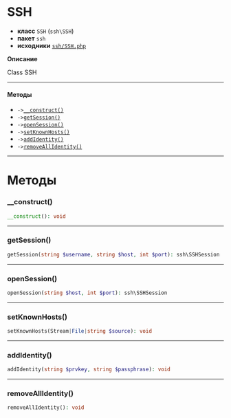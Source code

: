 # SSH

- **класс** `SSH` (`ssh\SSH`)
- **пакет** `ssh`
- **исходники** [`ssh/SSH.php`](./src/main/resources/JPHP-INF/sdk/ssh/SSH.php)

**Описание**

Class SSH

---

#### Методы

- `->`[`__construct()`](#method-__construct)
- `->`[`getSession()`](#method-getsession)
- `->`[`openSession()`](#method-opensession)
- `->`[`setKnownHosts()`](#method-setknownhosts)
- `->`[`addIdentity()`](#method-addidentity)
- `->`[`removeAllIdentity()`](#method-removeallidentity)

---
# Методы

<a name="method-__construct"></a>

### __construct()
```php
__construct(): void
```

---

<a name="method-getsession"></a>

### getSession()
```php
getSession(string $username, string $host, int $port): ssh\SSHSession
```

---

<a name="method-opensession"></a>

### openSession()
```php
openSession(string $host, int $port): ssh\SSHSession
```

---

<a name="method-setknownhosts"></a>

### setKnownHosts()
```php
setKnownHosts(Stream|File|string $source): void
```

---

<a name="method-addidentity"></a>

### addIdentity()
```php
addIdentity(string $prvkey, string $passphrase): void
```

---

<a name="method-removeallidentity"></a>

### removeAllIdentity()
```php
removeAllIdentity(): void
```